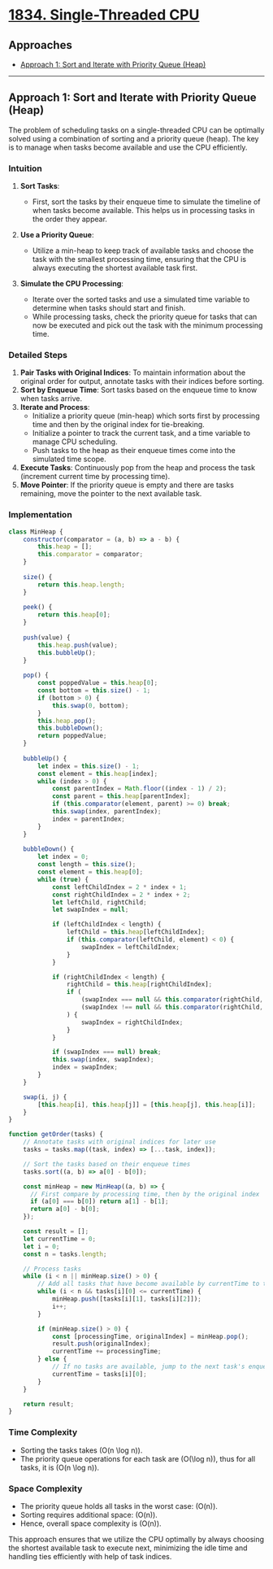 # [1834. Single-Threaded CPU](https://leetcode.com/problems/single-threaded-cpu/)

## Approaches
- [Approach 1: Sort and Iterate with Priority Queue (Heap)](#approach-1-sort-and-iterate-with-priority-queue-heap)

---

## Approach 1: Sort and Iterate with Priority Queue (Heap)

The problem of scheduling tasks on a single-threaded CPU can be optimally solved using a combination of sorting and a priority queue (heap). The key is to manage when tasks become available and use the CPU efficiently.

### Intuition

1. **Sort Tasks**: 
   - First, sort the tasks by their enqueue time to simulate the timeline of when tasks become available. This helps us in processing tasks in the order they appear.

2. **Use a Priority Queue**: 
   - Utilize a min-heap to keep track of available tasks and choose the task with the smallest processing time, ensuring that the CPU is always executing the shortest available task first.

3. **Simulate the CPU Processing**:
   - Iterate over the sorted tasks and use a simulated time variable to determine when tasks should start and finish.
   - While processing tasks, check the priority queue for tasks that can now be executed and pick out the task with the minimum processing time.

### Detailed Steps

1. **Pair Tasks with Original Indices**: To maintain information about the original order for output, annotate tasks with their indices before sorting.
2. **Sort by Enqueue Time**: Sort tasks based on the enqueue time to know when tasks arrive.
3. **Iterate and Process**: 
   - Initialize a priority queue (min-heap) which sorts first by processing time and then by the original index for tie-breaking.
   - Initialize a pointer to track the current task, and a time variable to manage CPU scheduling.
   - Push tasks to the heap as their enqueue times come into the simulated time scope.
4. **Execute Tasks**: Continuously pop from the heap and process the task (increment current time by processing time).
5. **Move Pointer**: If the priority queue is empty and there are tasks remaining, move the pointer to the next available task.

### Implementation

```javascript
class MinHeap {
    constructor(comparator = (a, b) => a - b) {
        this.heap = [];
        this.comparator = comparator;
    }
    
    size() {
        return this.heap.length;
    }
    
    peek() {
        return this.heap[0];
    }
    
    push(value) {
        this.heap.push(value);
        this.bubbleUp();
    }
    
    pop() {
        const poppedValue = this.heap[0];
        const bottom = this.size() - 1;
        if (bottom > 0) {
            this.swap(0, bottom);
        }
        this.heap.pop();
        this.bubbleDown();
        return poppedValue;
    }
    
    bubbleUp() {
        let index = this.size() - 1;
        const element = this.heap[index];
        while (index > 0) {
            const parentIndex = Math.floor((index - 1) / 2);
            const parent = this.heap[parentIndex];
            if (this.comparator(element, parent) >= 0) break;
            this.swap(index, parentIndex);
            index = parentIndex;
        }
    }
    
    bubbleDown() {
        let index = 0;
        const length = this.size();
        const element = this.heap[0];
        while (true) {
            const leftChildIndex = 2 * index + 1;
            const rightChildIndex = 2 * index + 2;
            let leftChild, rightChild;
            let swapIndex = null;

            if (leftChildIndex < length) {
                leftChild = this.heap[leftChildIndex];
                if (this.comparator(leftChild, element) < 0) {
                    swapIndex = leftChildIndex;
                }
            }

            if (rightChildIndex < length) {
                rightChild = this.heap[rightChildIndex];
                if (
                    (swapIndex === null && this.comparator(rightChild, element) < 0) ||
                    (swapIndex !== null && this.comparator(rightChild, leftChild) < 0)
                ) {
                    swapIndex = rightChildIndex;
                }
            }

            if (swapIndex === null) break;
            this.swap(index, swapIndex);
            index = swapIndex;
        }
    }

    swap(i, j) {
        [this.heap[i], this.heap[j]] = [this.heap[j], this.heap[i]];
    }
}

function getOrder(tasks) {
    // Annotate tasks with original indices for later use
    tasks = tasks.map((task, index) => [...task, index]);

    // Sort the tasks based on their enqueue times
    tasks.sort((a, b) => a[0] - b[0]);

    const minHeap = new MinHeap((a, b) => {
      // First compare by processing time, then by the original index
      if (a[0] === b[0]) return a[1] - b[1];
      return a[0] - b[0];
    });

    const result = [];
    let currentTime = 0;
    let i = 0;
    const n = tasks.length;

    // Process tasks
    while (i < n || minHeap.size() > 0) {
        // Add all tasks that have become available by currentTime to the heap
        while (i < n && tasks[i][0] <= currentTime) {
            minHeap.push([tasks[i][1], tasks[i][2]]);
            i++;
        }

        if (minHeap.size() > 0) {
            const [processingTime, originalIndex] = minHeap.pop();
            result.push(originalIndex);
            currentTime += processingTime;
        } else {
            // If no tasks are available, jump to the next task's enqueue time
            currentTime = tasks[i][0];
        }
    }

    return result;
}
```

### Time Complexity

- Sorting the tasks takes \(O(n \log n)\).
- The priority queue operations for each task are \(O(\log n)\), thus for all tasks, it is \(O(n \log n)\).

### Space Complexity

- The priority queue holds all tasks in the worst case: \(O(n)\).
- Sorting requires additional space: \(O(n)\).
- Hence, overall space complexity is \(O(n)\).
  
This approach ensures that we utilize the CPU optimally by always choosing the shortest available task to execute next, minimizing the idle time and handling ties efficiently with help of task indices.


